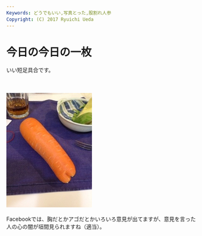 ```yaml
---
Keywords: どうでもいい,写真とった,股割れ人参
Copyright: (C) 2017 Ryuichi Ueda
---
```


# 今日の今日の一枚
いい短足具合です。<br />
<br />
<br /><br /><a href="20131221-203827.jpg"><img src="20131221-203827.jpg" alt="20131221-203827.jpg" class="alignnone size-full" /></a><br />
<br />
Facebookでは、胸だとかアゴだとかいろいろ意見が出てますが、意見を言った人の心の闇が垣間見られますね（適当）。
